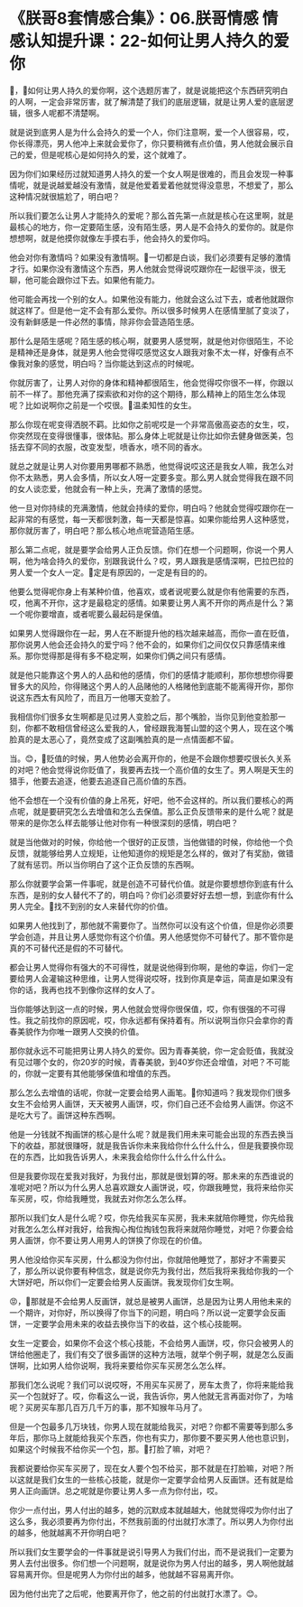 # 《朕哥8套情感合集》：06.朕哥情感 情感认知提升课：22-如何让男人持久的爱你

🎼，🎼如何让男人持久的爱你啊，这个选题厉害了，就是说能把这个东西研究明白的人啊，一定会非常厉害，就了解清楚了我们的底层逻辑，就是让男人爱的底层逻辑，很多人呢都不清楚啊。

就是说到底男人是为什么会持久的爱一个人，你们注意啊，爱一个人很容易，哎，你长得漂亮，男人他冲上来就会爱你了，你只要稍微有点价值，男人他就会展示自己的爱，但是呢核心是如何持久的爱，这个就难了。

因为你们如果经历过就知道男人持久的爱一个女人啊是很难的，而且会发现一种事情呢，就是说越爱越没有激情，就是他爱着爱着他就觉得没意思，不想爱了，那么这种情况就很尴尬了，明白吧？

所以我们要怎么让男人才能持久的爱呢？那么首先第一点就是核心在这里啊，就是最核心的地方，你一定要陌生感，没有陌生感，男人是不会持久的爱你的。就是你想想啊，就是他摸你就像左手摸右手，他会持久的爱你吗。

他会对你有激情吗？如果没有激情啊。🎼一切都是白谈，我们必须要有足够的激情才行。如果你没有激情这个东西，男人他就会觉得说哎跟你在一起很平淡，很无聊，他可能会跟你过下去。如果他有能力。

他可能会再找一个别的女人。如果他没有能力，他就会这么过下去，或者他就跟你就这样了。但是他一定不会有那么爱你。所以很多时候男人在感情里腻了变淡了，没有新鲜感是一件必然的事情，除非你会营造陌生感。

那什么是陌生感呢？陌生感的核心啊，就要男人感觉啊，就是他对你很陌生，不论是精神还是身体，就是男人他会觉得哎感觉这女人跟我对象不太一样，好像有点不像我对象的感觉，明白吗？当你能达到这点的时候呢。

你就厉害了，让男人对你的身体和精神都很陌生，他会觉得哎你很不一样，你跟以前不一样了。那他充满了探索欲和对你的这个期待，那么精神上的陌生怎么体现呢？比如说啊你之前是一个哎很。🎼温柔知性的女生。

那么你现在呢变得洒脱不羁。比如你之前呢哎是一个非常高傲高姿态的女生，哎，你突然现在变得很懂事，很体贴。那么身体上呢就是让你比如你去健身做医美，包括去穿不同的衣服，改变发型，喷香水，喷不同的香水。

就总之就是让男人对你要用男哪都不熟悉，他觉得说哎这还是我女人嘛，我怎么对你不太熟悉，男人会多情，所以女人呀一定要多变。那么男人就会觉得我在跟不同的女人谈恋爱，他就会有一种上头，充满了激情的感觉。

他一旦对你持续的充满激情，他就会持续的爱你，明白吗？他就会觉得哎跟你在一起非常的有感觉，每一天都很刺激，每一天都是惊喜。如果你能给男人这种感觉，那你就厉害了，明白吧？那么核心地点呢营造陌生感。

那么第二点呢，就是要学会给男人正负反馈。你们在想一个问题啊，你说一个男人啊，他为啥会持久的爱你，别跟我说什么？哎，男人跟我是感情深啊，巴拉巴拉的男人爱一个女人一定。🎼定是有原因的，一定是有目的的。

他要么觉得呢你身上有某种价值，他喜欢，或者说呢要么就是你有他需要的东西，哎，他离不开你，这才是最稳定的感情。如果要让男人离不开你的两点是什么？第一个呢你要增直，或者呢要么最起码是保值。

如果男人觉得跟你在一起，男人在不断提升他的档次越来越高，而你一直在贬值，那你说男人他会还会持久的爱宁吗？他不会的，如果你们之间仅仅只靠感情来维系。那你觉得那是得有多不稳定啊，如果你们俩之间只有感情。

就是他只能靠这个男人的人品和他的感情，你们的感情才能顺利，那你想想你得要冒多大的风险，你得赌这个男人的人品赌他的人格赌他到底能不能离得开你，那你说这东西太有风险了，而且万一他哪天变脸了。

我相信你们很多女生啊都是见过男人变脸之后，那个嘴脸，当你见到他变脸那一刻，你都不敢相信曾经这么爱我的人，曾经跟我海誓山盟的这个男人，现在这个嘴脸真的是太恶心了，竟然变成了这副嘴脸真的是一点情面都不留。

当。😊，🎼贬值的时候，男人他势必会离开你的，他是不会跟你想要哎很长久关系的对吧？他会觉得说你贬值了，我要再去找一个高价值的女生了。男人啊是天生的猎手，他要去追逐，他要去追逐自己高价值的东西。

他不会想在一个没有价值的身上吊死，好吧，他不会这样的。所以我们要核心的两点呢，就是要研究怎么去增值和怎么去保值。那么正负反馈带来的是什么呢？就是带来的是你怎么样去能够让他对你有一种很深刻的感情，明白吧？

就是当他做对的时候，你给他一个很好的正反馈，当他做错的时候，你给他一个负反馈，就能够给男人立规矩，让他知道你的规矩是怎么样的，做对了有奖励，做错了就有惩罚。所以当你明白了这个正负反馈的东西啊。

那么你就要学会第一件事呢，就是创造不可替代价值。就是你要想想你到底有什么东西，是别的女人替代不了的，明白吗？你们必须要好好去想一想，到底你有什么男人完全。🎼找不到别的女人来替代你的价值。

如果男人他找到了，那他就不需要你了。当然你可以没有这个价值，但是你必须要学会创造，并且让男人感觉你有这个价值。男人他感觉你不可替代了。那不管你是真的不可替代还是假的不可替代。

都会让男人觉得你有强大的不可得性，就是说他得到你啊，是他的幸运，你们一定要给男人会灌输这种思维，让男人觉得说哎呀，找到你真是幸运，简直是如果没有你的话，我再也找不到像你这样的女人了。

当你能够达到这一点的时候，男人他就会觉得你很保值，哎，你有很强的不可得性。我之前找你的原因呢，哎，你永远都有保持着有。所以说啊当你只会拿你的青春美貌作为你唯一跟男人交换的价值。

那你就永远不可能把男让男人持久的爱你。因为青春美貌，你一定会贬值，我就没有见过哪个女的，你20岁的时候，青春美貌，到40岁你还会增值，对吧？不可能的，你就一定要有其他能够保值和增值的东西。

那么怎么去增值的话呢，你就一定要会给男人画笔。🎼你知道吗？我发现你们很多女生不会给男人画饼，天天被男人画饼，哎，你们自己还不会给男人画饼。你这不是吃大亏了。画饼这种东西啊。

他是一分钱就不掏画饼的核心是什么呢？就是我们用未来可能会出现的东西去换当下的收益，那就很赚呀，就是我告诉你未来我给你什么什么什么，但是我要换你现在的东西，比如我告诉男人，未来我会给你什么什么什么什么。

但是我要你现在爱我对我好，为我付出，那就是很划算的呀。那未来的东西谁说的准呢对吧？所以为什么男人总喜欢跟女人画饼说，哎，你跟我睡觉，我将来给你买车买房，哎，你给我睡觉，我就去对你怎么怎么样。

那所以我们女人是什么呢？哎，你先给我买车买房，我未来就陪你睡觉，你先给我对我怎么怎么样对我好，给我掏心掏位掏钱包我将来就陪你睡觉，对吧？你要会给男人画饼，你不要让男人用男人的饼换了你现在的价值。

男人他没给你买车买房，什么都没为你付出，你就陪他睡觉了，那好才不需要买了，那么所以说你要有种信念，就是说你先为我付出，然后我将来我给你我的一个大饼好吧，所以你们一定要会给男人反画饼。我发现你们女生啊。

😡，🎼那就是不会给男人反画饼，就总是被男人画饼，总是因为让男人用他未来的一个期许，对你好，所以换得了你当下的问题，明白吗？所以说一定要学会反画饼，一定要学会用未来的收益去换你当下的收益，这个核心技能啊。

女生一定要会，如果你不会这个核心技能，不会给男人画饼，哎，你只会被男人的饼给他圈走了，我们有交了很多画饼的这种方法哦，就举个例子啊，就是怎么反画饼啊，比如男人给你说啊，我将来要给你买车买房怎么怎么样。

那我们怎么说呢？我们可以说哎呀，不用买车买房了，房车太贵了，你将来能给我买一个包就好了。哎，你看这么一说，我告诉你，男人他就无言再面对你了，为啥呢？买房买车那几百万几千万的事，那不知猴年马月了。

但是一个包最多几万块钱，你男人现在就能给我买，对吧？你都不需要等到那么多年后，那你马上就能给我买个东西，你也有实力，那你要不要买男人他也意识到，如果这个时候我不给你买一个包，那。🎼打脸了嘛，对吧？

我都说要给你买车买房了，现在女人要个包不给买，那不就是在打脸嘛，对吧？所以这就是我们女生的一些核心技能，就是你一定要学会给男人反画饼。还有就是给男人正向画饼。总之呢就是你要让男人多一点为你付出，哎。

你少一点付出，男人付出的越多，她的沉默成本就越越大，他就觉得哎为你付出了这么多，我必须要再为你付出，不然我前面的付出就打水漂了。所以男人为你付出的越多，他就越离不开你明白吧？

所以我们女生要学会的一件事就是说引导男人为我们付出，而不是说我们一定要为男人去付出很多。你们想一个问题啊，就是说你为男人付出的越多，男人啊他就越容易离开你。但是呢男人为你付出的越多，他就越不容易离开你。

因为他付出完了之后呢，他要离开你了，他之前的付出就打水漂了。😊。